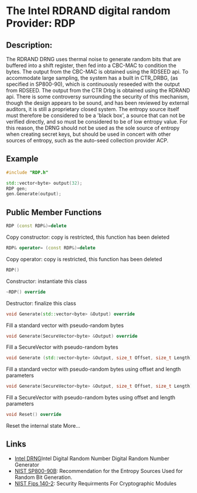 # The Intel RDRAND digital random Provider: RDP

## Description:
The RDRAND DRNG uses thermal noise to generate random bits that are buffered into a shift register, then fed into a CBC-MAC to condition the bytes. The output from the CBC-MAC is obtained using the RDSEED api. 
To accommodate large sampling, the system has a built in CTR_DRBG, (as specified in SP800-90), which is continuously reseeded with the output from RDSEED. The output from the CTR Drbg is obtained using the RDRAND api. 
There is some controversy surrounding the security of this mechanism, though the design appears to be sound, and has been reviewed by external auditors, it is still a proprietary closed system. 
The entropy source itself must therefore be considered to be a 'black box', a source that can not be verified directly, and so must be considered to be of low entropy value. 
For this reason, the DRNG should not be used as the sole source of entropy when creating secret keys, but should be used in concert with other sources of entropy, such as the auto-seed collection provider ACP.

## Example
```cpp
#include "RDP.h"

std::vector<byte> output(32);
RDP gen;
gen.Generate(output);
```
       
## Public Member Functions
```cpp
RDP (const RDP&)=delete
```
Copy constructor: copy is restricted, this function has been deleted

```cpp
RDP& operator= (const RDP&)=delete
```
Copy operator: copy is restricted, this function has been deleted
 
```cpp
RDP()
```
Constructor: instantiate this class
 
```cpp
~RDP() override
```
Destructor: finalize this class

```cpp
void Generate(std::vector<byte> &Output) override
```
Fill a standard vector with pseudo-random bytes

```cpp
void Generate(SecureVector<byte> &Output) override
```
Fill a SecureVector with pseudo-random bytes

```cpp
void Generate (std::vector<byte> &Output, size_t Offset, size_t Length) override
```

Fill a standard vector with pseudo-random bytes using offset and length parameters

```cpp
void Generate(SecureVector<byte> &Output, size_t Offset, size_t Length) override
```
Fill a SecureVector with pseudo-random bytes using offset and length parameters

```cpp
void Reset() override
```
Reset the internal state More...

## Links
* [Intel DRNG](https://software.intel.com/sites/default/files/m/d/4/1/d/8/441_Intel_R__DRNG_Software_Implementation_Guide_final_Aug7.pdf)Intel Digital Random Number Digital Random Number Generator
* [NIST SP800-90B](http://csrc.nist.gov/publications/drafts/800-90/draft-sp800-90b.pdf): Recommendation for the Entropy Sources Used for Random Bit Generation.
* [NIST Fips 140-2](http://csrc.nist.gov/publications/fips/fips140-2/fips1402.pdf): Security Requirments For Cryptographic Modules
   
